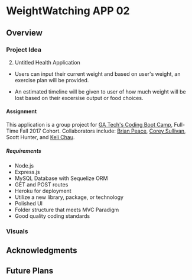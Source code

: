 # WeightWatching APP 02

## Overview

### Project Idea

2. Untitled Health Application
+ Users can input their current weight and based on user's weight, an exercise plan will be provided.


+ An estimated timeline will be given to user of how much weight will be lost based on their excersise output or food choices.

#### Assignment
This application is a group project for [GA Tech's Coding Boot Camp](https://codingbootcamp.pe.gatech.edu/), Full-Time Fall 2017 Cohort. Collaborators include: [Brian Peace](https://www.github.com/bpeace71), [Corey Sullivan](https://www.github.com/co-su), Scott Hunter, and [Keli Chau](https://www.github.com/kelichau).

##### Requirements
+ Node.js
+ Express.js
+ MySQL Database with Sequelize ORM
+ GET and POST routes
+ Heroku for deployment
+ Utilize a new library, package, or technology
+ Polished UI
+ Folder structure that meets MVC Paradigm
+ Good quality coding standards

### Visuals

## Acknowledgments

## Future Plans
